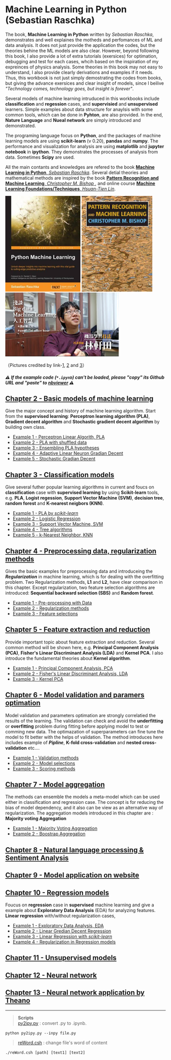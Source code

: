 # Machine Learning in Python (Sebastian Raschka)
The book, **Machine Learning in Python**  written by *Sebastian Raschka*, demonstrates and well explaines the motheds and perfomances of ML and data analysis. It does not just provide the application the codes, but the theories behine the ML models are also clear. However, beyond following this book, I also provide a lot of extra tutorials (exersices) for optimation, debugging and test for each cases, whcih based on the inspiration of my expreinces of physics analysis. Some theories in this book may not easy to understand, I also provide clearly derivations and examples if it needs. Thus, this workbook is not just simply demostrating the codes from books, but giving the advance exersices and clear insight of models, since I beilive *"Technology comes, technology goes, but insight is forever"*.

Several models of machine learning intruduced in this workbooks include  **classification** and **regession** cases, and **supervisied** and **unsupervised** learners. Simple examples about data structure for anaylsis with some common tools, which can be done in **Pyhton**, are also provided. In the end, **Nature Language** and **Nueal network** are simply introduced and demonstrated.

The programing language focus on **Python**, and the packages of machine learning models are using **scikit-learn** (v 0.20), **pandas** and **numpy**. The performance and visualization for analysis are using **matplotlib** and **jupyter notebook** in **ipython**. They demonstrates the processes of analysis from data. Sometimes **Scipy** are used.

All the main contants and knowledges are refered to the book [**Machine Learning in Python**, *Sebastian Raschka*](https://sebastianraschka.com/books.html). Several detial theories and mathematical methods are inspired by the book [**Pattern Recognition and Machine Learning**, *Christopher M. Bishop* ](https://books.google.com.tw/books/about/Pattern_Recognition_and_Machine_Learning.html?id=kTNoQgAACAAJ&source=kp_cover&redir_esc=y), and online course [**Machine Learning Foundations/Techniques**, *Hsuan-Tien Lin*](https://www.csie.ntu.edu.tw/~htlin/).

<img src="../doc/Python_Machine_Learning_RS.jpeg" height="300"> <img src="../doc/Pattern_Recognition_and_Machine_Learning_Bishop.jpeg"  height="300">
<img src="../doc/Lin.jpg"  height="200">

（Pictures credited by link-[1](https://books.google.com.tw/books/about/Python_Machine_Learning.html?id=GOVOCwAAQBAJ&source=kp_cover&redir_esc=y), [2](https://books.google.com.tw/books/about/Pattern_Recognition_and_Machine_Learning.html?id=kTNoQgAACAAJ&source=kp_cover&redir_esc=y) and [3](https://www.youtube.com/watch?v=tDq_CSzFRYA&t=7s)）

##### :warning: If the example code (`*.ipynb`) can't be loaded, please *"copy"* its Github URL and *"paste"* to [nbviewer](https://nbviewer.jupyter.org) :warning:

## [Chapter 2 - Basic models of machine learning ](Chapter_02)
Give the major concept and history of machine learning algorithm. Start from the **supervised learning**: **Perceptron learning algorithm (PLA)**, **Gradient decent algorithm** and **Stochastic gradient decent algorithm** by building own class.
* [Example 1 - Perceptron Linear Algorith, PLA](https://nbviewer.jupyter.org/github/juifa-tsai/workbook_MachineLearning/blob/master/Machine_Learning_in_Python_SR/Chapter_02/example_01_PLA.ipynb)
* [Example 2 - PLA with shuffled data](https://nbviewer.jupyter.org/github/juifa-tsai/workbook_MachineLearning/blob/master/Machine_Learning_in_Python_SR/Chapter_02/example_02_PLA.ipynb)
* [Example 3 - Ensembling PLA hypotheses](https://nbviewer.jupyter.org/github/juifa-tsai/workbook_MachineLearning/blob/master/Machine_Learning_in_Python_SR/Chapter_02/example_03_PLA.ipynb)
* [Example 4 - Adaptive Linear Neuron Gradian Decent](https://nbviewer.jupyter.org/github/juifa-tsai/workbook_MachineLearning/blob/master/Machine_Learning_in_Python_SR/Chapter_02/example_04_AdalineGD.ipynb)
* [Example 5 - Stochastic Gradian Decent](https://nbviewer.jupyter.org/github/juifa-tsai/workbook_MachineLearning/blob/master/Machine_Learning_in_Python_SR/Chapter_02/example_05_StochasticGD.ipynb)

## [Chapter 3 - Classification models](Chapter_03)
Give several futher popular learning algorithms in current and foucs on **classification** case with **supervised learning** by using **Scikit-learn** tools, e.g. **PLA**, **Logist regession**, **Support Vector Machine (SVM)**, **decision tree**, **random forest** and **K-nearest neigbors (KNN)**.
* [Example 1 - PLA by *scikit-learn* ](https://nbviewer.jupyter.org/github/juifa-tsai/workbook_MachineLearning/blob/master/Machine_Learning_in_Python_SR/Chapter_03/example_01_PLA.ipynb)
* [Example 2 - Logistic Regression](https://nbviewer.jupyter.org/github/juifa-tsai/workbook_MachineLearning/blob/master/Machine_Learning_in_Python_SR/Chapter_03/example_02_LogisticRegression.ipynb)
* [Example 3 - Support Vector Machine, SVM](https://nbviewer.jupyter.org/github/juifa-tsai/workbook_MachineLearning/blob/master/Machine_Learning_in_Python_SR/Chapter_03/example_03_SVM.ipynb)
* [Example 4 - Tree algorithms](https://nbviewer.jupyter.org/github/juifa-tsai/workbook_MachineLearning/blob/master/Machine_Learning_in_Python_SR/Chapter_03/example_04_TreeAlgorithms.ipynb)
* [Example 5 - k-Nearest Neighbor, KNN](https://nbviewer.jupyter.org/github/juifa-tsai/workbook_MachineLearning/blob/master/Machine_Learning_in_Python_SR/Chapter_03/example_05_KNN.ipynb)

## [Chapter 4 - Preprocessing data, regularization methods](Chapter_04)
Gives the basic examples for preprocessing data and introduceing the ***Regularization*** in machine learning, which is for dealing with the overfitting problem. Two Regularization methods, **L1** and **L2**, have clear comparison in this chapter. Except regularization, two feature selection algorithms are introduced: **Sequential backward selection (SBS)** and **Random forest**.

* [Example 1 - Pre-processing with Data](https://nbviewer.jupyter.org/github/juifa-tsai/workbook_MachineLearning/blob/master/Machine_Learning_in_Python_SR/Chapter_04/example_01_Preprocessing.ipynb)
* [Example 2 - Regularization methods](https://nbviewer.jupyter.org/github/juifa-tsai/workbook_MachineLearning/blob/master/Machine_Learning_in_Python_SR/Chapter_04/example_02_Regularization.ipynb)
* [Example 3 - Feature selections](https://nbviewer.jupyter.org/github/juifa-tsai/workbook_MachineLearning/blob/master/Machine_Learning_in_Python_SR/Chapter_04/example_03_FeatureSelection.ipynb)

## [Chapter 5 - Feature extraction and reduction](https://nbviewer.jupyter.org/github/juifa-tsai/workbook_MachineLearning/blob/master/Machine_Learning_in_Python_SR/Chapter_05)
Provide important topic about feature extraction and reduction. Several common method will be shown here, e.g. **Principal Component Analysis (PCA)**, **Fisher's Linear Discriminant Analysis (LDA)** and **Kernel PCA**. I also introduce the fundamental theories about **Kernel algorithm**.

* [Example 1 - Principal Component Analysis, PCA](https://nbviewer.jupyter.org/github/juifa-tsai/workbook_MachineLearning/blob/master/Machine_Learning_in_Python_SR/Chapter_05/example_01_PCA.ipynb)
* [Example 2 - Fisher's Linear Discriminant Analysis, LDA](https://nbviewer.jupyter.org/github/juifa-tsai/workbook_MachineLearning/blob/master/Machine_Learning_in_Python_SR/Chapter_05/example_02_FisherLDA.ipynb)
* [Example 3 - Kernel PCA](https://nbviewer.jupyter.org/github/juifa-tsai/workbook_MachineLearning/blob/master/Machine_Learning_in_Python_SR/Chapter_05/example_03_KernelPCA.ipynb)


## [Chapter 6 - Model validation and paramers optimation](Chapter_06)
Model validation and parameters optimation are strongly correlatied the results of the learning. The validation can check and avoid the **underfitting** or **overfitting** problem during fitting before applying model to test or comming new data. The optimazation of superparameters can fine tune the model to fit better with the helps of validation. The method introduces here includes example of ***Pipline***, **K-fold cross-validation** and **nested cross-validation** etc....   

* [Example 1 - Validation methods](https://nbviewer.jupyter.org/github/juifa-tsai/workbook_MachineLearning/blob/master/Machine_Learning_in_Python_SR/Chapter_06/example_01_validations.ipynb)
* [Example 2 - Model selections](https://nbviewer.jupyter.org/github/juifa-tsai/workbook_MachineLearning/blob/master/Machine_Learning_in_Python_SR/Chapter_06/example_02_optimations.ipynb)
* [Example 3 - Scoring methods](https://nbviewer.jupyter.org/github/juifa-tsai/workbook_MachineLearning/blob/master/Machine_Learning_in_Python_SR/Chapter_06/example_03_scoringMethods.ipynb)

## [Chapter 7 - Model aggregation](Chapter_07)
The methods can ensemble the models a meta-model which can be used either in classification and regression case. The concept is for reducing the bias of model dependency, and it also can be view as an alternative way of regularization. The aggregation models introduced in this chapter are : **Majority voting Aggregation**

* [Example 1 - Majority Voting Aggregation](https://nbviewer.jupyter.org/github/juifa-tsai/workbook_MachineLearning/blob/master/Machine_Learning_in_Python_SR/Chapter_07/example_01_majorityVote.ipynb)
* [Example 2 - Boostrap Aggregation](https://nbviewer.jupyter.org/github/juifa-tsai/workbook_MachineLearning/blob/master/Machine_Learning_in_Python_SR/Chapter_07/example_02_boostrap.ipynb)

## [Chapter 8 - Natural language processing & Sentiment Analysis](Chapter_08)

## [Chapter 9 - Model application on website](Chapter_09)

## [Chapter 10 - Regression models](Chapter_10)
Foucus on **regression** case in **supervised** machine learning and give a example about **Exploratory Data Analysis** (EDA) for analyzing features. **Linear regression** with/without regularization cases,  
* [Example 1 - Exploratory Data Analysis, EDA](https://nbviewer.jupyter.org/github/juifa-tsai/workbook_MachineLearning/blob/master/Machine_Learning_in_Python_SR/Chapter_10/example_01_EDA.ipynb)
* [Example 2 - Linear Gredian Decent Regression ](https://nbviewer.jupyter.org/github/juifa-tsai/workbook_MachineLearning/blob/master/Machine_Learning_in_Python_SR/Chapter_10/example_02_LinearRegressionGD.ipynb)
* [Example 3 - Linear Regression with *scikit-learn*](https://nbviewer.jupyter.org/github/juifa-tsai/workbook_MachineLearning/blob/master/Machine_Learning_in_Python_SR/Chapter_10/example_03_LinearRegressionSkLearn.ipynb)
* [Example 4 - Regularization in Regression models](https://nbviewer.jupyter.org/github/juifa-tsai/workbook_MachineLearning/blob/master/Machine_Learning_in_Python_SR/Chapter_10/example_04_regularization_regression.ipynb)

## [Chapter 11 - Unsupervised models](Chapter_11)

## [Chapter 12 - Neural network](Chapter_12)

## [Chapter 13 - Neural network application by Theano](Chapter_13)

---
> **Scripts** \
> [py2ipy.py](py2ipy.py) : convert .py to .ipynb.  
  ```
  python py2ipy.py --inpy file.py
  ```
> [reWord.csh](reWord.csh) : change file's word of content
  ```
  ./reWord.csh [path] [text1] [text2]
  ```
